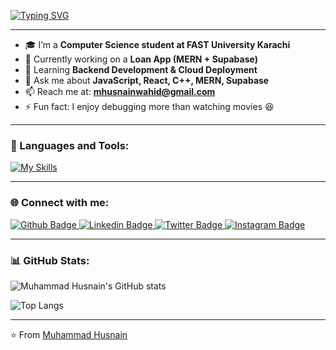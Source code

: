 [![Typing SVG](https://readme-typing-svg.herokuapp.com?size=35&color=36BCF7&center=true&vCenter=true&width=600&lines=Hi,+I'm+Muhammad+Husnain)](https://git.io/typing-svg)


---

- 🎓 I’m a **Computer Science student at FAST University Karachi**
- 🔭 Currently working on a **Loan App (MERN + Supabase)**
- 🌱 Learning **Backend Development & Cloud Deployment**
- 💬 Ask me about **JavaScript, React, C++, MERN, Supabase**
- 📫 Reach me at: **mhusnainwahid@gmail.com**
- ⚡ Fun fact: I enjoy debugging more than watching movies 😆  

---

### 🚀 Languages and Tools:
[![My Skills](https://skillicons.dev/icons?i=html,css,js,react,nodejs,express,mongodb,supabase,tailwind,bootstrap,cpp,github,git,postman,vercel,npm&perline=6)](https://skillicons.dev)

---

### 🌐 Connect with me:
<div id="badges">
  <a href="https://github.com/mhusnainwahid">
    <img src="https://img.shields.io/badge/Github-black?style=for-the-badge&logo=github&logoColor=white" alt="Github Badge"/>
  </a>
  <a href="https://www.linkedin.com/in/mhusnainwahid/">
    <img src="https://img.shields.io/badge/LinkedIn-blue?style=for-the-badge&logo=linkedin&logoColor=white" alt="Linkedin Badge"/>
  </a>
  <a href="https://twitter.com/mhusnainwahid">
    <img src="https://img.shields.io/badge/Twitter-skyblue?style=for-the-badge&logo=twitter&logoColor=white" alt="Twitter Badge"/>
  </a>
  <a href="https://www.instagram.com/mhusnainwahid/">
    <img src="https://img.shields.io/badge/Instagram-pink?style=for-the-badge&logo=instagram&logoColor=white" alt="Instagram Badge"/>
  </a>
</div>

---

### 📊 GitHub Stats:
![Muhammad Husnain's GitHub stats](https://github-readme-stats.vercel.app/api?username=mhusnainwahid&show_icons=true&theme=tokyonight)

![Top Langs](https://github-readme-stats.vercel.app/api/top-langs/?username=mhusnainwahid&layout=compact&theme=tokyonight)

---

⭐️ From [Muhammad Husnain](https://github.com/mhusnainwahid)
